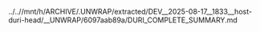 ../..//mnt/h/ARCHIVE/.UNWRAP/extracted/DEV__2025-08-17__1833__host-duri-head/__UNWRAP/6097aab89a/DURI_COMPLETE_SUMMARY.md